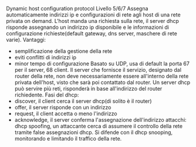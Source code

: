 Dynamic host configuration protocol
Livello 5/6/7
Assegna automaticamente indirizzi ip e configurazioni di rete agli host di una rete privata on demand.
L'host manda una richiesta sulla rete, il server dhcp risponde assegnando un indirizzo ip disponibile e le informazioni di configurazione richieste(default gateway, dns server, maschere di rete varie).
Vantaggi:
- semplificazione della gestione della rete
- eviti conflitti di indirizzi ip
- minor tempo di configurazione
Basato su UDP, usa di default la porta 67 per il server, 68 client.
Il server che fornisce il servizio, designato dal router della rete, non deve necessariamente essere all'interno della rete privata dell'host, visto che sarà poi contattato dal router. Un server dhcp può servire più reti, risponderà in base all'indirizzo del router richiedente.
Fasi del dhcp:
- discover, il client cerca il server dhcp(di solito è il router)
- offer, il server risponde con un indirizzo
- request, il client accetta o meno l'indirizzo
- acknowledge, il server conferma l'assegnazione dell'indirizzo
attacchi: dhcp spoofing, un attaccante cerca di assumere il controllo della rete tramite false assegnazioni dhcp. Si difende con il dhcp snooping, monitorando e limitando il traffico della rete.